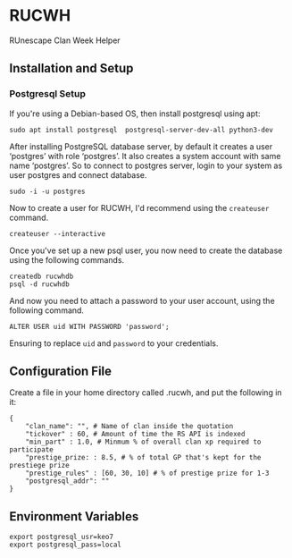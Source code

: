 # RUCWH
RUnescape Clan Week Helper


## Installation and Setup

### Postgresql Setup

If you're using a Debian-based OS, then install postgresql using apt:

```
sudo apt install postgresql  postgresql-server-dev-all python3-dev
```

After installing PostgreSQL database server, by default it creates a user ‘postgres’ with role ‘postgres’. It also creates a system account with same name ‘postgres’. So to connect to postgres server, login to your system as user postgres and connect database.

```
sudo -i -u postgres
```

Now to create a user for RUCWH, I'd recommend using the ```createuser``` command.

```
createuser --interactive
```

Once you've set up a new psql user, you now need to create the database using the following commands.

```
createdb rucwhdb
psql -d rucwhdb
```

And now you need to attach a password to your user account, using the following command.

```
ALTER USER uid WITH PASSWORD 'password';
```

Ensuring to replace ```uid``` and ```password``` to your credentials.


## Configuration File

Create a file in your home directory called .rucwh, and put the following in it:

```
{
    "clan_name": "", # Name of clan inside the quotation
    "tickover" : 60, # Amount of time the RS API is indexed
    "min_part" : 1.0, # Minmum % of overall clan xp required to participate
    "prestige_prize: : 8.5, # % of total GP that's kept for the prestiege prize
    "prestige_rules" : [60, 30, 10] # % of prestige prize for 1-3 
    "postgresql_addr": ""
}
```

## Environment Variables

```
export postgresql_usr=keo7
export postgresql_pass=local
```

